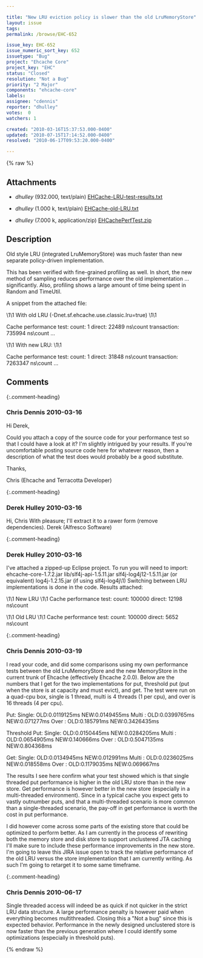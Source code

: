 ```yaml
---

title: "New LRU eviction policy is slower than the old LruMemoryStore"
layout: issue
tags: 
permalink: /browse/EHC-652

issue_key: EHC-652
issue_numeric_sort_key: 652
issuetype: "Bug"
project: "Ehcache Core"
project_key: "EHC"
status: "Closed"
resolution: "Not a Bug"
priority: "2 Major"
components: "ehcache-core"
labels: 
assignee: "cdennis"
reporter: "dhulley"
votes:  0
watchers: 1

created: "2010-03-16T15:37:53.000-0400"
updated: "2010-07-15T17:14:52.000-0400"
resolved: "2010-06-17T09:53:20.000-0400"

---
```




{% raw %}


## Attachments
  
* <em>dhulley</em> (932.000, text/plain) [EHCache-LRU-test-results.txt](/attachments/EHC/EHC-652/EHCache-LRU-test-results.txt)
  
* <em>dhulley</em> (1.000 k, text/plain) [EHCache-old-LRU.txt](/attachments/EHC/EHC-652/EHCache-old-LRU.txt)
  
* <em>dhulley</em> (7.000 k, application/zip) [EHCachePerfTest.zip](/attachments/EHC/EHC-652/EHCachePerfTest.zip)
  



## Description

<div markdown="1" class="description">

Old style LRU (integrated LruMemoryStore) was much faster than new separate policy-driven implementation.

This has been verified with fine-grained profiling as well.  In short, the new method of sampling reduces performance over the old implementation ... significantly.  Also, profiling shows a large amount of time being spent in Random and TimeUtil.

A snippet from the attached file:

\1\1 With old LRU (-Dnet.sf.ehcache.use.classic.lru=true) \1\1

Cache performance test: 
   count: 1
   direct: 22489 ns\count 
   transaction: 735994 ns\count
...

\1\1 With new LRU: \1\1

Cache performance test: 
   count: 1
   direct: 31848 ns\count 
   transaction: 7263347 ns\count
...

</div>

## Comments


{:.comment-heading}
### **Chris Dennis** <span class="date">2010-03-16</span>

<div markdown="1" class="comment">

Hi Derek,

Could you attach a copy of the source code for your performance test so that I could have a look at it?  I'm slightly intrigued by your results.  If you're uncomfortable posting source code here for whatever reason, then a description of what the test does would probably be a good substitute.

Thanks,

Chris 
(Ehcache and Terracotta Developer)

</div>


{:.comment-heading}
### **Derek Hulley** <span class="date">2010-03-16</span>

<div markdown="1" class="comment">

Hi, Chris
With pleasure; I'll extract it to a rawer form (remove dependencies).
Derek
(Alfresco Software)

</div>


{:.comment-heading}
### **Derek Hulley** <span class="date">2010-03-16</span>

<div markdown="1" class="comment">

I've attached a zipped-up Eclipse project.  To run you will need to import:
	ehcache-core-1.7.2.jar
	lib/slf4j-api-1.5.11.jar
	slf4j-log4j12-1.5.11.jar (or equivalent)
	log4j-1.2.15.jar (if using slf4j-log4j\1)
Switching between LRU implementations is done in the code.  Results attached:

\1\1 New LRU \1\1
Cache performance test: 
   count: 100000
   direct: 12198 ns\count

\1\1 Old LRU \1\1
Cache performance test: 
   count: 100000
   direct: 5652 ns\count



</div>


{:.comment-heading}
### **Chris Dennis** <span class="date">2010-03-19</span>

<div markdown="1" class="comment">

I read your code, and did some comparisons using my own performance tests between the old LruMemoryStore and the new MemoryStore in the current trunk of Ehcache (effectively Ehcache 2.0.0).  Below are the numbers that I get for the two implementations for put, threshold put (put when the store is at capacity and must evict), and get.  The test were run on a quad-cpu box, single is 1 thread, multi is 4 threads (1 per cpu), and over is 16 threads (4 per cpu).

Put:
Single: OLD:0.0119125ms	NEW:0.0149455ms
Multi : OLD:0.0399765ms	NEW:0.071277ms
Over  : OLD:0.185791ms		NEW:0.3426435ms

Threshold Put:
Single: OLD:0.0150445ms	NEW:0.0284205ms
Multi : OLD:0.0654905ms	NEW:0.140666ms
Over  : OLD:0.5047135ms	NEW:0.804368ms

Get:
Single: OLD:0.0134945ms	NEW:0.012991ms
Multi : OLD:0.0236025ms	NEW:0.018558ms
Over  : OLD:0.1179035ms	NEW:0.069667ms

The results I see here confirm what your test showed which is that single threaded put performance is higher in the old LRU store than in the new store.  Get performance is however better in the new store (especially in a multi-threaded environment).  Since in a typical cache you expect gets to vastly outnumber puts, and that a multi-threaded scenario is more common than a single-threaded scenario, the pay-off in get performance is worth the cost in put performance.

I did however come across some parts of the existing store that could be optimized to perform better.  As I am currently in the process of rewriting both the memory store and disk store to support unclustered JTA caching I'll make sure to include these performance improvements in the new store.  I'm going to leave this JIRA issue open to track the relative performance of the old LRU versus the store implementation that I am currently writing.  As such I'm going to retarget it to some same timeframe.

</div>


{:.comment-heading}
### **Chris Dennis** <span class="date">2010-06-17</span>

<div markdown="1" class="comment">

Single threaded access will indeed be as quick if not quicker in the strict LRU data structure.  A large performance penalty is however paid when everything becomes multithreaded.  Closing this a "Not a bug" since this is expected behavior.  Performance in the newly designed unclustered store is now faster than the previous generation where I could identify some optimizations (especially in threshold puts).  

</div>



{% endraw %}
